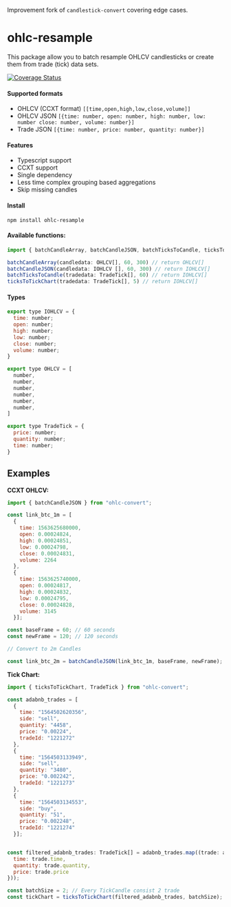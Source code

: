 Improvement fork of `candlestick-convert` covering edge cases.

# ohlc-resample

This package allow you to batch resample OHLCV candlesticks or create them from trade (tick) data sets.

[![Coverage Status](https://coveralls.io/repos/github/m-adilshaikh/ohlc-resample/badge.svg?branch=master)](https://coveralls.io/github/m-adilshaikh/ohlc-resample?branch=master)

#### Supported formats

- OHLCV (CCXT format) `[[time,open,high,low,close,volume]]`
- OHLCV JSON `[{time: number, open: number, high: number, low: number close: number, volume: number}]`
- Trade JSON `[{time: number, price: number, quantity: number}]`

#### Features

- Typescript support
- CCXT support
- Single dependency
- Less time complex grouping based aggregations
- Skip missing candles

#### Install

```
npm install ohlc-resample
```

#### Available functions:

```javascript
import { batchCandleArray, batchCandleJSON, batchTicksToCandle, ticksToTickChart } from "ohlc-resample";

batchCandleArray(candledata: OHLCV[], 60, 300) // return OHLCV[]
batchCandleJSON(candledata: IOHLCV [], 60, 300) // return IOHLCV[]
batchTicksToCandle(tradedata: TradeTick[], 60) // return IOHLCV[]
ticksToTickChart(tradedata: TradeTick[], 5) // return IOHLCV[]

```

#### Types
```javascript
export type IOHLCV = {
  time: number;
  open: number;
  high: number;
  low: number;
  close: number;
  volume: number;
}

export type OHLCV = [
  number,
  number,
  number,
  number,
  number,
  number,
]

export type TradeTick = {
  price: number;
  quantity: number;
  time: number;
}
```

## Examples

**CCXT OHLCV:**

```javascript
import { batchCandleJSON } from "ohlc-convert";

const link_btc_1m = [
  {
    time: 1563625680000,
    open: 0.00024824,
    high: 0.00024851,
    low: 0.00024798,
    close: 0.00024831,
    volume: 2264
  },
  {
    time: 1563625740000,
    open: 0.00024817,
    high: 0.00024832,
    low: 0.00024795,
    close: 0.00024828,
    volume: 3145
  }];

const baseFrame = 60; // 60 seconds
const newFrame = 120; // 120 seconds

// Convert to 2m Candles

const link_btc_2m = batchCandleJSON(link_btc_1m, baseFrame, newFrame);
```

**Tick Chart:**

```javascript
import { ticksToTickChart, TradeTick } from "ohlc-convert";

const adabnb_trades = [
  {
    time: "1564502620356",
    side: "sell",
    quantity: "4458",
    price: "0.00224",
    tradeId: "1221272"
  },
  {
    time: "1564503133949",
    side: "sell",
    quantity: "3480",
    price: "0.002242",
    tradeId: "1221273"
  },
  {
    time: "1564503134553",
    side: "buy",
    quantity: "51",
    price: "0.002248",
    tradeId: "1221274"
  }];


const filtered_adabnb_trades: TradeTick[] = adabnb_trades.map((trade: any) => ({
  time: trade.time,
  quantity: trade.quantity,
  price: trade.price
}));

const batchSize = 2; // Every TickCandle consist 2 trade
const tickChart = ticksToTickChart(filtered_adabnb_trades, batchSize);
```